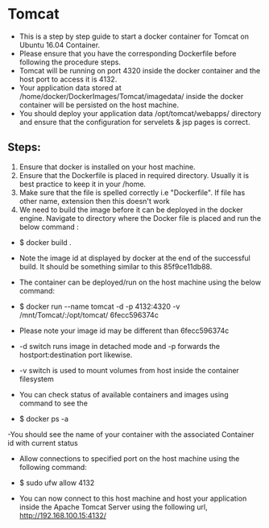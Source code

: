 # Tomcat
- This is a step by step guide to start a docker container for Tomcat on Ubuntu 16.04 Container.
- Please ensure that you have the corresponding Dockerfile before following the procedure steps.
- Tomcat will be running on port 4320 inside the docker container and the host port to access it is 4132.
- Your application data stored at /home/docker/DockerImages/Tomcat/imagedata/ inside the docker container will be persisted on the host machine.
- You should deploy your application data /opt/tomcat/webapps/ directory and ensure that the configuration for servelets & jsp pages is correct.

Steps:
------
1. Ensure that docker is installed on your host machine.
2. Ensure that the Dockerfile is placed in required directory. Usually it is best practice to keep it in your /home.
3. Make sure that the file is spelled correctly i.e "Dockerfile". If file has other name, extension then this doesn't work
4. We need to build the image before it can be deployed in the docker engine. Navigate to directory where the Docker file is placed and run the below command :

- $ docker build .

* Note the image id at displayed by docker at the end of the successful build. It should be something similar to this 85f9ce11db88. 

* The container can be deployed/run on the host machine using the below command:
- $ docker run --name tomcat -d -p 4132:4320 -v /mnt/Tomcat/:/opt/tomcat/ 6fecc596374c

* Please note your image id may be different than 6fecc596374c

* -d switch runs image in detached mode and -p forwards the hostport:destination port likewise.
* -v switch is used to mount volumes from host inside the container filesystem

* You can check status of available containers and images using command to see the
- $ docker ps -a

-You should see the name of your container with the associated Container id with current status

* Allow connections to specified port on the host machine using the following command:
- $ sudo ufw allow 4132

* You can now connect to this host machine and host your application inside the Apache Tomcat Server using the following url,
http://192.168.100.15:4132/
